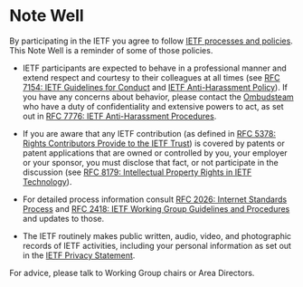 # Note Well

By participating in the IETF you agree to follow [IETF processes and policies](https://www.ietf.org/policies/). This Note Well is a reminder of some of those policies.

* IETF participants are expected to behave in a professional manner and extend respect and courtesy to their colleagues at all times (see [RFC 7154: IETF Guidelines for Conduct](https://www.rfc-editor.org/rfc/rfc7154.html) and [IETF Anti-Harassment Policy](https://datatracker.ietf.org/doc/statement-iesg-ietf-anti-harassment-policy-20131103/)). If you have any concerns about behavior, please contact the [Ombudsteam](https://www.ietf.org/contact/ombudsteam/) who have a duty of confidentiality and extensive powers to act, as set out in [RFC 7776: IETF Anti-Harassment Procedures](https://www.rfc-editor.org/rfc/rfc7776.html).

* If you are aware that any IETF contribution (as defined in [RFC 5378: Rights Contributors Provide to the IETF Trust](https://www.rfc-editor.org/rfc/rfc5378.html)) is covered by patents or patent applications that are owned or controlled by you, your employer or your sponsor, you must disclose that fact, or not participate in the discussion (see [RFC 8179: Intellectual Property Rights in IETF Technology](https://www.rfc-editor.org/rfc/rfc8179.html)).

* For detailed process information consult [RFC 2026: Internet Standards Process](https://www.rfc-editor.org/rfc/rfc2026.html) and [RFC 2418: IETF Working Group Guidelines and Procedures](https://www.rfc-editor.org/rfc/rfc2418.html) and updates to those.

* The IETF routinely makes public written, audio, video, and photographic records of IETF activities, including your personal information as set out in the [IETF Privacy Statement](https://www.ietf.org/privacy-statement/).

For advice, please talk to Working Group chairs or Area Directors.

